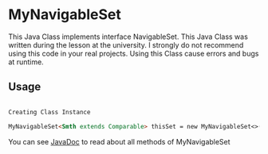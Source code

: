 # MyNavigableSet

This Java Class implements interface NavigableSet.
This Java Class was written during the lesson at the university. I strongly do not recommend using this code in your real projects. Using this Class cause errors and bugs at runtime.


## Usage

```markdown

Creating Class Instance

MyNavigableSet<Smth extends Comparable> thisSet = new MyNavigableSet<>();

```

You can see [JavaDoc](https://mipoks.github.io/MyNavigableSet/) to read about all methods of MyNavigableSet

